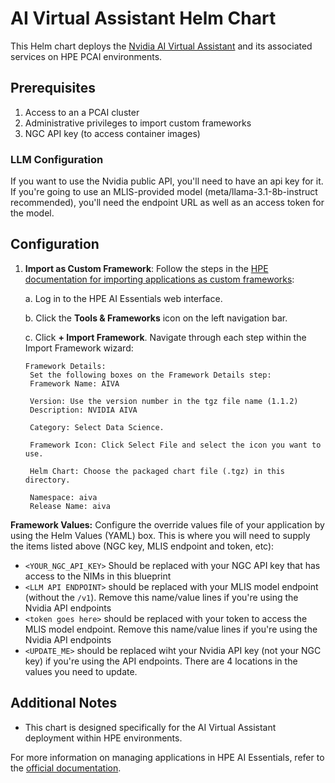 # AI Virtual Assistant Helm Chart

This Helm chart deploys the [Nvidia AI Virtual Assistant](https://github.com/NVIDIA-AI-Blueprints/ai-virtual-assistant) and its associated services on HPE PCAI environments.

## Prerequisites

1. Access to an a PCAI cluster
2. Administrative privileges to import custom frameworks
3. NGC API key (to access container images)

### LLM Configuration

If you want to use the Nvidia public API, you'll need to have an api key for it.
If you're going to use an MLIS-provided model (meta/llama-3.1-8b-instruct recommended), you'll need the endpoint URL as well as an access token for the model.


## Configuration

1. **Import as Custom Framework**:
   Follow the steps in the [HPE documentation for importing applications as custom frameworks](https://support.hpe.com/hpesc/public/docDisplay?docId=a00aie16hen_us&page=ManageClusters/importing-applications.html):

   a. Log in to the HPE AI Essentials web interface.
   
   b. Click the **Tools & Frameworks** icon on the left navigation bar.
   
   c. Click **+ Import Framework**. Navigate through each step within the Import Framework wizard:

       Framework Details: 
        Set the following boxes on the Framework Details step:
        Framework Name: AIVA

        Version: Use the version number in the tgz file name (1.1.2)
        Description: NVIDIA AIVA 

        Category: Select Data Science.

        Framework Icon: Click Select File and select the icon you want to use.
        
        Helm Chart: Choose the packaged chart file (.tgz) in this directory.
        
        Namespace: aiva
        Release Name: aiva
        
    
    
**Framework Values:**
 Configure the override values file of your application by using the Helm Values (YAML) box. This is where you will need to supply the items listed above (NGC key, MLIS endpoint and token, etc):

* `<YOUR_NGC_API_KEY>` Should be replaced with your NGC API key that has access to the NIMs in this blueprint
* `<LLM API ENDPOINT>` should be replaced with your MLIS model endpoint (without the `/v1`). Remove this name/value lines if you're using the Nvidia API endpoints
* `<token goes here>` should be replaced with your token to access the MLIS model endpoint. Remove this name/value lines if you're using the Nvidia API endpoints
* `<UPDATE_ME>` should be replaced wiht your Nvidia API key (not your NGC key) if you're using the API endpoints. There are 4 locations in the values you need to update.


## Additional Notes

- This chart is designed specifically for the AI Virtual Assistant deployment within HPE environments.

For more information on managing applications in HPE AI Essentials, refer to the [official documentation](https://support.hpe.com/hpesc/public/docDisplay?docId=a00aie16hen_us&page=ManageClusters/importing-applications.html).
